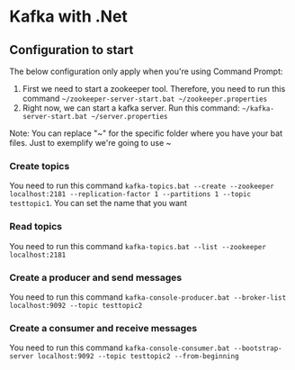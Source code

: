 # Kafka with .Net
## Configuration to start
The below configuration only apply when you're using Command Prompt:
1. First we need to start a zookeeper tool. Therefore, you need to run this command `~/zookeeper-server-start.bat ~/zookeeper.properties`
2. Right now, we can start a kafka server. Run this command: `~/kafka-server-start.bat ~/server.properties`

Note: You can replace "~" for the specific folder where you have your bat files. Just to exemplify we're going to use ~

### Create topics
You need to run this command `kafka-topics.bat --create --zookeeper localhost:2181 --replication-factor 1 --partitions 1 --topic testtopic1`. You can set the name that you want
### Read topics
You need to run this command `kafka-topics.bat --list --zookeeper localhost:2181`
### Create a producer and send messages
You need to run this command `kafka-console-producer.bat --broker-list localhost:9092 --topic testtopic2`
### Create a consumer and receive messages
You need to run this command `kafka-console-consumer.bat --bootstrap-server localhost:9092 --topic testtopic2 --from-beginning`
